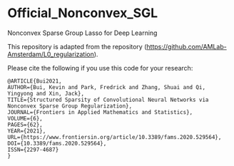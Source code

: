 # Official_Nonconvex_SGL
 Nonconvex Sparse Group Lasso for Deep Learning

This repository is adapted from the repository (https://github.com/AMLab-Amsterdam/L0_regularization).

Please cite the following if you use this code for your research:
```
@ARTICLE{Bui2021,
AUTHOR={Bui, Kevin and Park, Fredrick and Zhang, Shuai and Qi, Yingyong and Xin, Jack},   
TITLE={Structured Sparsity of Convolutional Neural Networks via Nonconvex Sparse Group Regularization},      
JOURNAL={Frontiers in Applied Mathematics and Statistics},      
VOLUME={6},      
PAGES={62},     
YEAR={2021},      
URL={https://www.frontiersin.org/article/10.3389/fams.2020.529564},       
DOI={10.3389/fams.2020.529564},      
ISSN={2297-4687}
}
```

